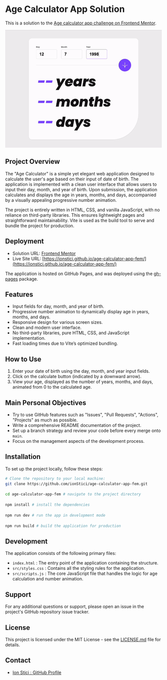 # Age Calculator App Solution

This is a solution to the [Age calculator app challenge on Frontend Mentor](https://www.frontendmentor.io/challenges/age-calculator-app-dF9DFFpj-Q).

![](./age-calculator.gif)

## Project Overview

The "Age Calculator" is a simple yet elegant web application designed to calculate the user's age based on their input of date of birth. The application is implemented with a clean user interface that allows users to input their day, month, and year of birth. Upon submission, the application calculates and displays the age in years, months, and days, accompanied by a visually appealing progressive number animation.

The project is entirely written in HTML, CSS, and vanilla JavaScript, with no reliance on third-party libraries. This ensures lightweight pages and straightforward maintainability. Vite is used as the build tool to serve and bundle the project for production.

## Deployment

- Solution URL: [Frontend Mentor](https://www.frontendmentor.io/solutions/age-calculator-app-O96DuKwvEm)
- Live Site URL: [https://ionstici.github.io/age-calculator-app-fem/](https://ionstici.github.io/age-calculator-app-fem/)

The application is hosted on GitHub Pages, and was deployed using the [gh-pages](https://www.npmjs.com/package/gh-pages) package.

## Features

- Input fields for day, month, and year of birth.
- Progressive number animation to dynamically display age in years, months, and days.
- Responsive design for various screen sizes.
- Clean and modern user interface.
- No third-party libraries, pure HTML, CSS, and JavaScript implementation.
- Fast loading times due to Vite’s optimized bundling.

## How to Use

1. Enter your date of birth using the day, month, and year input fields.
2. Click on the calculate button (indicated by a downward arrow).
3. View your age, displayed as the number of years, months, and days, animated from 0 to the calculated age.

## Main Personal Objectives

- Try to use GitHub features such as "Issues", "Pull Requests", "Actions", "Projects" as much as possible.
- Write a comprehensive README documentation of the project.
- Set up a branch strategy and review your code before every merge onto `main`.
- Focus on the management aspects of the development process.

## Installation

To set up the project locally, follow these steps:

```bash
# Clone the repository to your local machine:
git clone https://github.com/ionStici/age-calculator-app-fem.git

cd age-calculator-app-fem # navigate to the project directory

npm install # install the dependencies

npm run dev # run the app in development mode

npm run build # build the application for production
```

## Development

The application consists of the following primary files:

- `index.html` : The entry point of the application containing the structure.
- `src/styles.css` : Contains all the styling rules for the application.
- `src/scripts.js` : The core JavaScript file that handles the logic for age calculation and number animation.

## Support

For any additional questions or support, please open an issue in the project's GitHub repository issue tracker.

## License

This project is licensed under the MIT License - see the [LICENSE.md](LICENSE) file for details.

## Contact

- [Ion Stici : GitHub Profile](https://github.com/ionStici)

<!--

## Styles

### Primary Colors

- Purple: hsl(259, 100%, 65%)
- Light red: hsl(0, 100%, 67%)

### Neutral Colors

- White: hsl(0, 0%, 100%)
- Off white: hsl(0, 0%, 94%)
- Light grey: hsl(0, 0%, 86%)
- Smokey grey: hsl(0, 1%, 44%)
- Off black: hsl(0, 0%, 8%)

## Typography and Font

- Font size (inputs): 32px
- Family: [Poppins](https://fonts.google.com/specimen/Poppins)
- Weights: 400i, 700, 800i

-->
